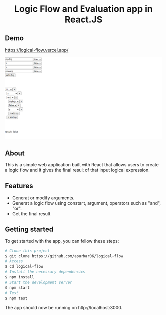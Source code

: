 <h1 align="center">Logic Flow and Evaluation app in React.JS</h1>

## Demo
https://logical-flow.vercel.app/
<p align="center">
  <img src="demo.png" width="800">
</p>


## About
This is a simple web application built with React that allows users to create a logic flow and it gives the final result of that input logical expression.


## Features
- Generat or modify arguments.
- Generat a logic flow using constant, argument, operators such as "and", "or".
- Get the final result


## Getting started
To get started with the app, you can follow these steps:
``` bash
# Clone this project
$ git clone https://github.com/apurbar06/logical-flow
# Access
$ cd logical-flow
# Install the necessary dependencies
$ npm install
# Start the development server
$ npm start
# Test
$ npm test
```
The app should now be running on http://localhost:3000.


